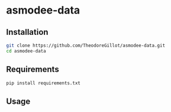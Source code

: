 # asmodee-data

## Installation

```bash
git clone https://github.com/TheodoreGillot/asmodee-data.git
cd asmodee-data
```

## Requirements

```bash
pip install requirements.txt
```

## Usage
